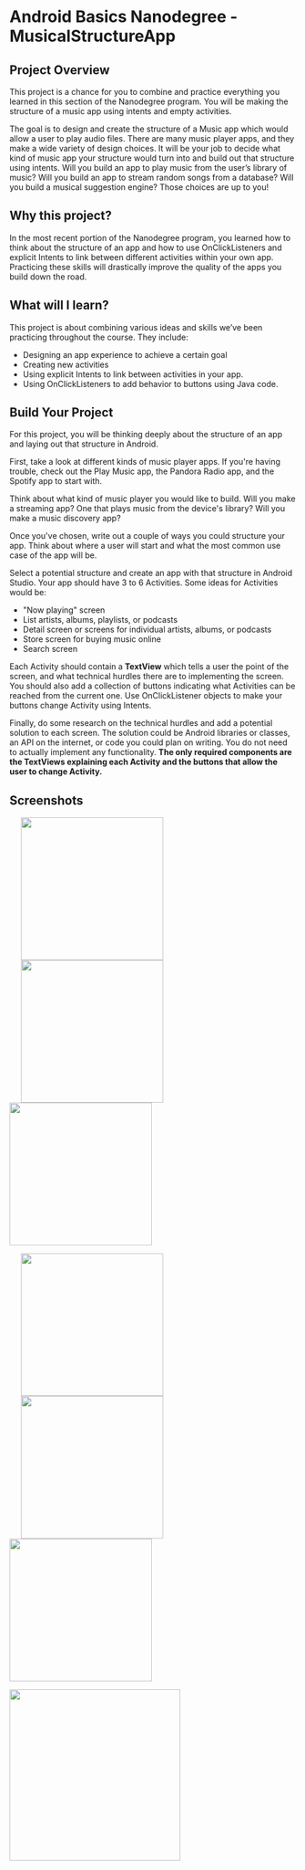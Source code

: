 # Android Basics Nanodegree - MusicalStructureApp

## Project Overview
This project is a chance for you to combine and practice everything you learned in this section of the Nanodegree program. You will be making the structure of a music app using intents and empty activities.

The goal is to design and create the structure of a Music app which would allow a user to play audio files. There are many music player apps, and they make a wide variety of design choices. It will be your job to decide what kind of music app your structure would turn into and build out that structure using intents. Will you build an app to play music from the user’s library of music? Will you build an app to stream random songs from a database? Will you build a musical suggestion engine? Those choices are up to you!

## Why this project?
In the most recent portion of the Nanodegree program, you learned how to think about the structure of an app and how to use OnClickListeners and explicit Intents to link between different activities within your own app. Practicing these skills will drastically improve the quality of the apps you build down the road.

## What will I learn?
This project is about combining various ideas and skills we’ve been practicing throughout the course. They include:

* Designing an app experience to achieve a certain goal
* Creating new activities
* Using explicit Intents to link between activities in your app.
* Using OnClickListeners to add behavior to buttons using Java code.

## Build Your Project
For this project, you will be thinking deeply about the structure of an app and laying out that structure in Android.

First, take a look at different kinds of music player apps. If you're having trouble, check out the Play Music app, the Pandora Radio app, and the Spotify app to start with.

Think about what kind of music player you would like to build. Will you make a streaming app? One that plays music from the device's library? Will you make a music discovery app?

Once you've chosen, write out a couple of ways you could structure your app. Think about where a user will start and what the most common use case of the app will be.

Select a potential structure and create an app with that structure in Android Studio. Your app should have 3 to 6 Activities. Some ideas for Activities would be:

* "Now playing" screen
* List artists, albums, playlists, or podcasts
* Detail screen or screens for individual artists, albums, or podcasts
* Store screen for buying music online
* Search screen

Each Activity should contain a **TextView** which tells a user the point of the screen, and what technical hurdles there are to implementing the screen. You should also add a collection of buttons indicating what Activities can be reached from the current one. Use OnClickListener objects to make your buttons change Activity using Intents.

Finally, do some research on the technical hurdles and add a potential solution to each screen. The solution could be Android libraries or classes, an API on the internet, or code you could plan on writing. You do not need to actually implement any functionality. **The only required components are the TextViews explaining each Activity and the buttons that allow the user to change Activity.**

## Screenshots

<img src="https://user-images.githubusercontent.com/14216599/27486632-e7c060f4-5839-11e7-8bbf-448edef25cb8.png" width="250" hspace="20"/> <img src="https://user-images.githubusercontent.com/14216599/27486694-120d79d2-583a-11e7-954a-fb6397cff44b.png" width="250" hspace="20"/> <img src="https://user-images.githubusercontent.com/14216599/27486678-08e23bfe-583a-11e7-87a6-4e3bf152a86d.png" width="250"/> 

<img src="https://user-images.githubusercontent.com/14216599/27486663-fd8a6452-5839-11e7-9a29-07dfa4f7de53.png" width="250" hspace="20"/> <img src="https://user-images.githubusercontent.com/14216599/27486655-f8b3a57e-5839-11e7-8400-18103b2af260.png" width="250" hspace="20"/> <img src="https://user-images.githubusercontent.com/14216599/27487123-76021352-583b-11e7-9f93-f5e20858f95c.png" width="250"/> 

<img src="https://user-images.githubusercontent.com/14216599/27487140-8355d200-583b-11e7-9729-90dc1eb94e01.png" height="300"/> 